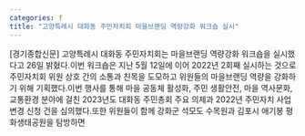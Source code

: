 ```yaml
---
categories: f
title: "고양특례시 대화동 주민자치회 마을브랜딩 역량강화 워크숍 실시"
---
```

[경기종합신문] 고양특례시 대화동 주민자치회는 마을브랜딩 역량강화 워크숍을 실시했다고 26일 밝혔다.이번 워크숍은 지난 5월 12일에 이어 2022년 2회째 실시하는 것으로 주민자치회 위원 상호 간의 소통과 친목을 도모하고 위원들의 마을브랜딩 역량을 강화하기 위해 기획했다.이번 행사를 통해 마을 공동체 활성화, 주민 생활안전, 마을 역사문화, 교통환경 분야에 걸친 2023년도 대화동 주민총회 주요 의제과 2022년 주민자치 사업 변경 신청 건을 심의했다.또한 위원들이 함께 강화군 석모도 수목원과 김포시 애기봉 평화생태공원을 탐방하면